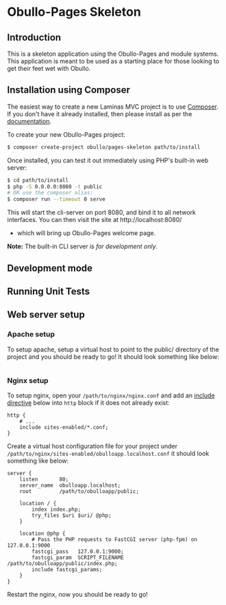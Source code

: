 # Obullo-Pages Skeleton

## Introduction

This is a skeleton application using the Obullo-Pages and module
systems. This application is meant to be used as a starting place for those
looking to get their feet wet with Obullo.

## Installation using Composer

The easiest way to create a new Laminas MVC project is to use
[Composer](https://getcomposer.org/). If you don't have it already installed,
then please install as per the [documentation](https://getcomposer.org/doc/00-intro.md).

To create your new Obullo-Pages project:

```bash
$ composer create-project obullo/pages-skeleton path/to/install
```

Once installed, you can test it out immediately using PHP's built-in web server:

```bash
$ cd path/to/install
$ php -S 0.0.0.0:8080 -t public
# OR use the composer alias:
$ composer run --timeout 0 serve
```

This will start the cli-server on port 8080, and bind it to all network
interfaces. You can then visit the site at http://localhost:8080/
- which will bring up Obullo-Pages welcome page.

**Note:** The built-in CLI server is *for development only*.

## Development mode


## Running Unit Tests


## Web server setup

### Apache setup

To setup apache, setup a virtual host to point to the public/ directory of the
project and you should be ready to go! It should look something like below:

```apache

```

### Nginx setup

To setup nginx, open your `/path/to/nginx/nginx.conf` and add an
[include directive](http://nginx.org/en/docs/ngx_core_module.html#include) below
into `http` block if it does not already exist:

```nginx
http {
    # ...
    include sites-enabled/*.conf;
}
```


Create a virtual host configuration file for your project under `/path/to/nginx/sites-enabled/obulloapp.localhost.conf`
it should look something like below:

```nginx
server {
    listen       80;
    server_name  obulloapp.localhost;
    root         /path/to/obulloapp/public;

    location / {
        index index.php;
        try_files $uri $uri/ @php;
    }

    location @php {
        # Pass the PHP requests to FastCGI server (php-fpm) on 127.0.0.1:9000
        fastcgi_pass   127.0.0.1:9000;
        fastcgi_param  SCRIPT_FILENAME /path/to/obulloapp/public/index.php;
        include fastcgi_params;
    }
}
```

Restart the nginx, now you should be ready to go!